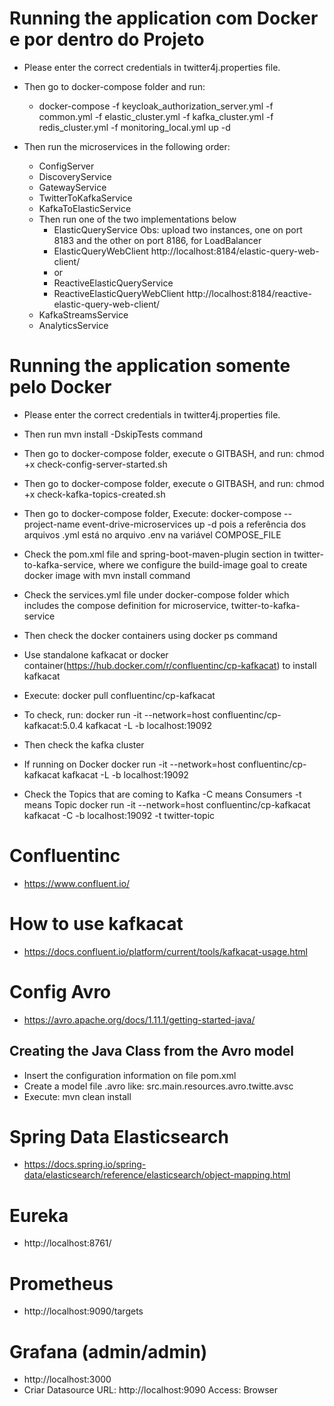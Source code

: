 # Running the application com Docker e por dentro do Projeto 
- Please enter the correct credentials in twitter4j.properties file.
- Then go to docker-compose folder and run:
     - docker-compose -f keycloak_authorization_server.yml -f common.yml -f elastic_cluster.yml -f kafka_cluster.yml -f redis_cluster.yml -f monitoring_local.yml up -d

- Then run the microservices in the following order:
     - ConfigServer
     - DiscoveryService
     - GatewayService
     - TwitterToKafkaService
     - KafkaToElasticService
     - Then run one of the two implementations below
       - ElasticQueryService  Obs: upload two instances, one on port 8183 and the other on port 8186, for LoadBalancer
       - ElasticQueryWebClient   http://localhost:8184/elastic-query-web-client/
       - or
       - ReactiveElasticQueryService
       - ReactiveElasticQueryWebClient    http://localhost:8184/reactive-elastic-query-web-client/
     - KafkaStreamsService
     - AnalyticsService

# Running the application somente pelo Docker
- Please enter the correct credentials in twitter4j.properties file.
- Then run mvn install -DskipTests command
- Then go to docker-compose folder, execute o GITBASH, and run: chmod +x check-config-server-started.sh
- Then go to docker-compose folder, execute o GITBASH, and run: chmod +x check-kafka-topics-created.sh
- Then go to docker-compose folder, Execute: docker-compose --project-name event-drive-microservices up -d pois a referência dos arquivos .yml está no arquivo .env na variável COMPOSE_FILE
- Check the pom.xml file and spring-boot-maven-plugin section in twitter-to-kafka-service, where we configure 
the build-image goal to create docker image with mvn install command
- Check the services.yml file under docker-compose folder which includes the compose definition 
for microservice, twitter-to-kafka-service
- Then check the docker containers using docker ps command
- Use standalone kafkacat or docker container(https://hub.docker.com/r/confluentinc/cp-kafkacat) to install kafkacat
- Execute: docker pull confluentinc/cp-kafkacat
- To check, run: docker run -it --network=host confluentinc/cp-kafkacat:5.0.4 kafkacat -L -b localhost:19092
- Then check the kafka cluster

- If running on Docker
    docker run -it --network=host confluentinc/cp-kafkacat kafkacat -L -b localhost:19092

- Check the Topics that are coming to Kafka
   -C means Consumers
   -t means Topic
   docker run -it --network=host confluentinc/cp-kafkacat kafkacat -C -b localhost:19092 -t twitter-topic

# Confluentinc
- https://www.confluent.io/

# How to use kafkacat
- https://docs.confluent.io/platform/current/tools/kafkacat-usage.html


# Config Avro
- https://avro.apache.org/docs/1.11.1/getting-started-java/

## Creating the Java Class from the Avro model
- Insert the configuration information on file pom.xml
- Create a model file .avro like: src.main.resources.avro.twitte.avsc
- Execute: mvn clean install

# Spring Data Elasticsearch
- https://docs.spring.io/spring-data/elasticsearch/reference/elasticsearch/object-mapping.html

# Eureka
- http://localhost:8761/

# Prometheus
- http://localhost:9090/targets

# Grafana (admin/admin)
- http://localhost:3000
- Criar Datasource URL: http://localhost:9090 Access: Browser
